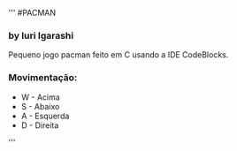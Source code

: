 '''
#PACMAN
### by Iuri Igarashi
<p>Pequeno jogo pacman feito em C usando a IDE CodeBlocks.</p>
<h3>Movimentação:</h3>

<ul>
  <li>W - Acima</li>
  <li>S - Abaixo</li>
  <li>A - Esquerda</li>
  <li>D - Direita</li>
</ul>
'''
